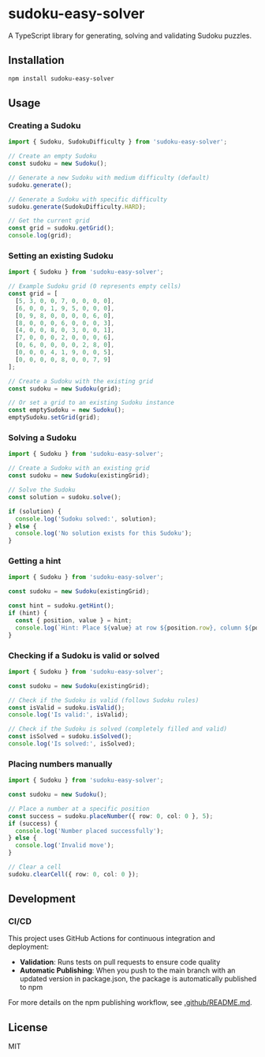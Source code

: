 # sudoku-easy-solver

A TypeScript library for generating, solving and validating Sudoku puzzles.

## Installation

```bash
npm install sudoku-easy-solver
```

## Usage

### Creating a Sudoku

```typescript
import { Sudoku, SudokuDifficulty } from 'sudoku-easy-solver';

// Create an empty Sudoku
const sudoku = new Sudoku();

// Generate a new Sudoku with medium difficulty (default)
sudoku.generate();

// Generate a Sudoku with specific difficulty
sudoku.generate(SudokuDifficulty.HARD);

// Get the current grid
const grid = sudoku.getGrid();
console.log(grid);
```

### Setting an existing Sudoku

```typescript
import { Sudoku } from 'sudoku-easy-solver';

// Example Sudoku grid (0 represents empty cells)
const grid = [
  [5, 3, 0, 0, 7, 0, 0, 0, 0],
  [6, 0, 0, 1, 9, 5, 0, 0, 0],
  [0, 9, 8, 0, 0, 0, 0, 6, 0],
  [8, 0, 0, 0, 6, 0, 0, 0, 3],
  [4, 0, 0, 8, 0, 3, 0, 0, 1],
  [7, 0, 0, 0, 2, 0, 0, 0, 6],
  [0, 6, 0, 0, 0, 0, 2, 8, 0],
  [0, 0, 0, 4, 1, 9, 0, 0, 5],
  [0, 0, 0, 0, 8, 0, 0, 7, 9]
];

// Create a Sudoku with the existing grid
const sudoku = new Sudoku(grid);

// Or set a grid to an existing Sudoku instance
const emptySudoku = new Sudoku();
emptySudoku.setGrid(grid);
```

### Solving a Sudoku

```typescript
import { Sudoku } from 'sudoku-easy-solver';

// Create a Sudoku with an existing grid
const sudoku = new Sudoku(existingGrid);

// Solve the Sudoku
const solution = sudoku.solve();

if (solution) {
  console.log('Sudoku solved:', solution);
} else {
  console.log('No solution exists for this Sudoku');
}
```

### Getting a hint

```typescript
import { Sudoku } from 'sudoku-easy-solver';

const sudoku = new Sudoku(existingGrid);

const hint = sudoku.getHint();
if (hint) {
  const { position, value } = hint;
  console.log(`Hint: Place ${value} at row ${position.row}, column ${position.col}`);
}
```

### Checking if a Sudoku is valid or solved

```typescript
import { Sudoku } from 'sudoku-easy-solver';

const sudoku = new Sudoku(existingGrid);

// Check if the Sudoku is valid (follows Sudoku rules)
const isValid = sudoku.isValid();
console.log('Is valid:', isValid);

// Check if the Sudoku is solved (completely filled and valid)
const isSolved = sudoku.isSolved();
console.log('Is solved:', isSolved);
```

### Placing numbers manually

```typescript
import { Sudoku } from 'sudoku-easy-solver';

const sudoku = new Sudoku();

// Place a number at a specific position
const success = sudoku.placeNumber({ row: 0, col: 0 }, 5);
if (success) {
  console.log('Number placed successfully');
} else {
  console.log('Invalid move');
}

// Clear a cell
sudoku.clearCell({ row: 0, col: 0 });
```

## Development

### CI/CD

This project uses GitHub Actions for continuous integration and deployment:

- **Validation**: Runs tests on pull requests to ensure code quality
- **Automatic Publishing**: When you push to the main branch with an updated version in package.json, the package is automatically published to npm

For more details on the npm publishing workflow, see [.github/README.md](.github/README.md).

## License

MIT 